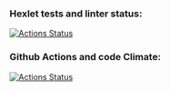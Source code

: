 ### Hexlet tests and linter status:
[![Actions Status](https://github.com/artengin/php-project-48/actions/workflows/hexlet-check.yml/badge.svg)](https://github.com/artengin/php-project-48/actions)

### Github Actions and code Climate:
[![Actions Status](https://github.com/artengin/php-project-48/actions/workflows/test.yml/badge.svg)](https://github.com/artengin/php-project-48/actions) 